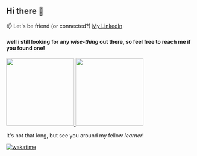 ## Hi there 👋 

📫 Let's be friend (or connected?) [My LinkedIn](https://www.linkedin.com/in/dimasalfiansyah/)

#### well i still looking for any *wise-thing* out there, so feel free to reach me if you found one!

<p align="left">
<a href="https://github.com/alfi-dim">
  <img height="180em" src="https://github-readme-stats-eight-theta.vercel.app/api?username=alfi-dim&show_icons=true&theme=algolia&include_all_commits=true&count_private=true"/>
  <img height="180em" src="https://github-readme-stats-eight-theta.vercel.app/api/top-langs/?username=alfi-dim&layout=compact&langs_count=8&theme=algolia"/>
</a>
</p>


It's not that long, but see you around my fellow *learner*!

[![wakatime](https://wakatime.com/badge/user/9a942286-3953-4f34-bbf8-1c86b9179919.svg)](https://wakatime.com/@9a942286-3953-4f34-bbf8-1c86b9179919)
